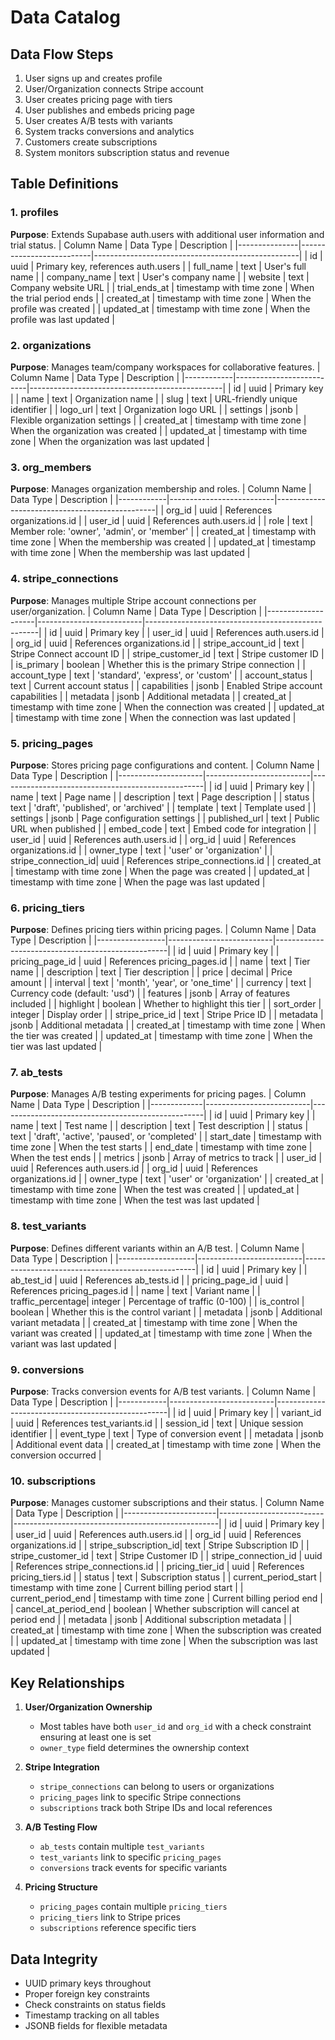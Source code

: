 # Data Catalog

## Data Flow Steps
1. User signs up and creates profile
2. User/Organization connects Stripe account
3. User creates pricing page with tiers
4. User publishes and embeds pricing page
5. User creates A/B tests with variants
6. System tracks conversions and analytics
7. Customers create subscriptions
8. System monitors subscription status and revenue

## Table Definitions

### 1. profiles
**Purpose**: Extends Supabase auth.users with additional user information and trial status.
| Column Name    | Data Type                | Description                                        |
|---------------|--------------------------|---------------------------------------------------|
| id            | uuid                     | Primary key, references auth.users                |
| full_name     | text                     | User's full name                                  |
| company_name  | text                     | User's company name                               |
| website       | text                     | Company website URL                               |
| trial_ends_at | timestamp with time zone | When the trial period ends                       |
| created_at    | timestamp with time zone | When the profile was created                     |
| updated_at    | timestamp with time zone | When the profile was last updated                |

### 2. organizations
**Purpose**: Manages team/company workspaces for collaborative features.
| Column Name | Data Type                | Description                                    |
|------------|--------------------------|------------------------------------------------|
| id         | uuid                     | Primary key                                    |
| name       | text                     | Organization name                              |
| slug       | text                     | URL-friendly unique identifier                 |
| logo_url   | text                     | Organization logo URL                          |
| settings   | jsonb                    | Flexible organization settings                 |
| created_at | timestamp with time zone | When the organization was created             |
| updated_at | timestamp with time zone | When the organization was last updated        |

### 3. org_members
**Purpose**: Manages organization membership and roles.
| Column Name | Data Type                | Description                                    |
|------------|--------------------------|------------------------------------------------|
| org_id     | uuid                     | References organizations.id                    |
| user_id    | uuid                     | References auth.users.id                       |
| role       | text                     | Member role: 'owner', 'admin', or 'member'     |
| created_at | timestamp with time zone | When the membership was created               |
| updated_at | timestamp with time zone | When the membership was last updated          |

### 4. stripe_connections
**Purpose**: Manages multiple Stripe account connections per user/organization.
| Column Name         | Data Type                | Description                                        |
|--------------------|--------------------------|---------------------------------------------------|
| id                 | uuid                     | Primary key                                        |
| user_id            | uuid                     | References auth.users.id                           |
| org_id             | uuid                     | References organizations.id                        |
| stripe_account_id  | text                     | Stripe Connect account ID                          |
| stripe_customer_id | text                     | Stripe customer ID                                 |
| is_primary         | boolean                  | Whether this is the primary Stripe connection      |
| account_type       | text                     | 'standard', 'express', or 'custom'                |
| account_status     | text                     | Current account status                             |
| capabilities       | jsonb                    | Enabled Stripe account capabilities                |
| metadata           | jsonb                    | Additional metadata                                |
| created_at         | timestamp with time zone | When the connection was created                   |
| updated_at         | timestamp with time zone | When the connection was last updated              |

### 5. pricing_pages
**Purpose**: Stores pricing page configurations and content.
| Column Name          | Data Type                | Description                                        |
|---------------------|--------------------------|---------------------------------------------------|
| id                  | uuid                     | Primary key                                        |
| name                | text                     | Page name                                          |
| description         | text                     | Page description                                   |
| status              | text                     | 'draft', 'published', or 'archived'                |
| template            | text                     | Template used                                      |
| settings            | jsonb                    | Page configuration settings                        |
| published_url       | text                     | Public URL when published                          |
| embed_code          | text                     | Embed code for integration                         |
| user_id             | uuid                     | References auth.users.id                           |
| org_id              | uuid                     | References organizations.id                        |
| owner_type          | text                     | 'user' or 'organization'                          |
| stripe_connection_id| uuid                     | References stripe_connections.id                   |
| created_at          | timestamp with time zone | When the page was created                         |
| updated_at          | timestamp with time zone | When the page was last updated                    |

### 6. pricing_tiers
**Purpose**: Defines pricing tiers within pricing pages.
| Column Name      | Data Type                | Description                                        |
|-----------------|--------------------------|---------------------------------------------------|
| id              | uuid                     | Primary key                                        |
| pricing_page_id | uuid                     | References pricing_pages.id                        |
| name            | text                     | Tier name                                          |
| description     | text                     | Tier description                                   |
| price           | decimal                  | Price amount                                       |
| interval        | text                     | 'month', 'year', or 'one_time'                    |
| currency        | text                     | Currency code (default: 'usd')                     |
| features        | jsonb                    | Array of features included                         |
| highlight       | boolean                  | Whether to highlight this tier                     |
| sort_order      | integer                  | Display order                                      |
| stripe_price_id | text                     | Stripe Price ID                                    |
| metadata        | jsonb                    | Additional metadata                                |
| created_at      | timestamp with time zone | When the tier was created                         |
| updated_at      | timestamp with time zone | When the tier was last updated                    |
### 7. ab_tests
**Purpose**: Manages A/B testing experiments for pricing pages.
| Column Name  | Data Type                | Description                                        |
|-------------|--------------------------|---------------------------------------------------|
| id          | uuid                     | Primary key                                        |
| name        | text                     | Test name                                          |
| description | text                     | Test description                                   |
| status      | text                     | 'draft', 'active', 'paused', or 'completed'       |
| start_date  | timestamp with time zone | When the test starts                              |
| end_date    | timestamp with time zone | When the test ends                                |
| metrics     | jsonb                    | Array of metrics to track                         |
| user_id     | uuid                     | References auth.users.id                           |
| org_id      | uuid                     | References organizations.id                        |
| owner_type  | text                     | 'user' or 'organization'                          |
| created_at  | timestamp with time zone | When the test was created                         |
| updated_at  | timestamp with time zone | When the test was last updated                    |

### 8. test_variants
**Purpose**: Defines different variants within an A/B test.
| Column Name        | Data Type                | Description                                        |
|-------------------|--------------------------|---------------------------------------------------|
| id                | uuid                     | Primary key                                        |
| ab_test_id        | uuid                     | References ab_tests.id                             |
| pricing_page_id   | uuid                     | References pricing_pages.id                        |
| name              | text                     | Variant name                                       |
| traffic_percentage| integer                  | Percentage of traffic (0-100)                     |
| is_control        | boolean                  | Whether this is the control variant               |
| metadata          | jsonb                    | Additional variant metadata                        |
| created_at        | timestamp with time zone | When the variant was created                      |
| updated_at        | timestamp with time zone | When the variant was last updated                 |

### 9. conversions
**Purpose**: Tracks conversion events for A/B test variants.
| Column Name | Data Type                | Description                                        |
|------------|--------------------------|---------------------------------------------------|
| id         | uuid                     | Primary key                                        |
| variant_id | uuid                     | References test_variants.id                        |
| session_id | text                     | Unique session identifier                          |
| event_type | text                     | Type of conversion event                           |
| metadata   | jsonb                    | Additional event data                              |
| created_at | timestamp with time zone | When the conversion occurred                      |

### 10. subscriptions
**Purpose**: Manages customer subscriptions and their status.
| Column Name            | Data Type                | Description                                        |
|-----------------------|--------------------------|---------------------------------------------------|
| id                    | uuid                     | Primary key                                        |
| user_id               | uuid                     | References auth.users.id                           |
| org_id                | uuid                     | References organizations.id                        |
| stripe_subscription_id| text                     | Stripe Subscription ID                            |
| stripe_customer_id    | text                     | Stripe Customer ID                                |
| stripe_connection_id  | uuid                     | References stripe_connections.id                   |
| pricing_tier_id       | uuid                     | References pricing_tiers.id                       |
| status               | text                     | Subscription status                               |
| current_period_start | timestamp with time zone | Current billing period start                      |
| current_period_end   | timestamp with time zone | Current billing period end                        |
| cancel_at_period_end | boolean                  | Whether subscription will cancel at period end    |
| metadata             | jsonb                    | Additional subscription metadata                   |
| created_at           | timestamp with time zone | When the subscription was created                 |
| updated_at           | timestamp with time zone | When the subscription was last updated            |

## Key Relationships

1. **User/Organization Ownership**
   - Most tables have both `user_id` and `org_id` with a check constraint ensuring at least one is set
   - `owner_type` field determines the ownership context

2. **Stripe Integration**
   - `stripe_connections` can belong to users or organizations
   - `pricing_pages` link to specific Stripe connections
   - `subscriptions` track both Stripe IDs and local references

3. **A/B Testing Flow**
   - `ab_tests` contain multiple `test_variants`
   - `test_variants` link to specific `pricing_pages`
   - `conversions` track events for specific variants

4. **Pricing Structure**
   - `pricing_pages` contain multiple `pricing_tiers`
   - `pricing_tiers` link to Stripe prices
   - `subscriptions` reference specific tiers

## Data Integrity
- UUID primary keys throughout
- Proper foreign key constraints
- Check constraints on status fields
- Timestamp tracking on all tables
- JSONB fields for flexible metadata